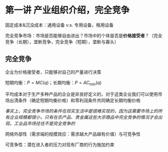# 第一讲 产业组织介绍，完全竞争

固定成本&沉没成本：通用设备 v.s. 专用设备，租用设备

完全竞争市场：市场是否能够自由进出？市场中的个体是否是**价格接受者**？（完全竞争（长期），垄断竞争，完全竞争（短期），垄断与寡头）

## 完全竞争

企业为价格接受者，只能够对自己的产量进行决策

短期均衡：$P=MC(q)$；长期均衡：$P=AC_{\min}(q)$

平均成本对于生产多种产品的企业是非良好定义的，对于这类企业我们可以使用市场出清条件（确定短期均衡价格）和零利润条件共同确定长期均衡价格

*事实上，完全竞争市场的条件在现实生活中是很难实现的，因为这需要市场上的所有企业规模都很小，只有在农产品、贵金属这些大宗商品中完全竞争的情况才会出现。工业品市场往往不是完全竞争的*

网络外部性（需求端的规模效应：需求越大产品越有价值）与可竞争性

可竞争性：潜在进入者的压力对现有厂商的行为施加约束